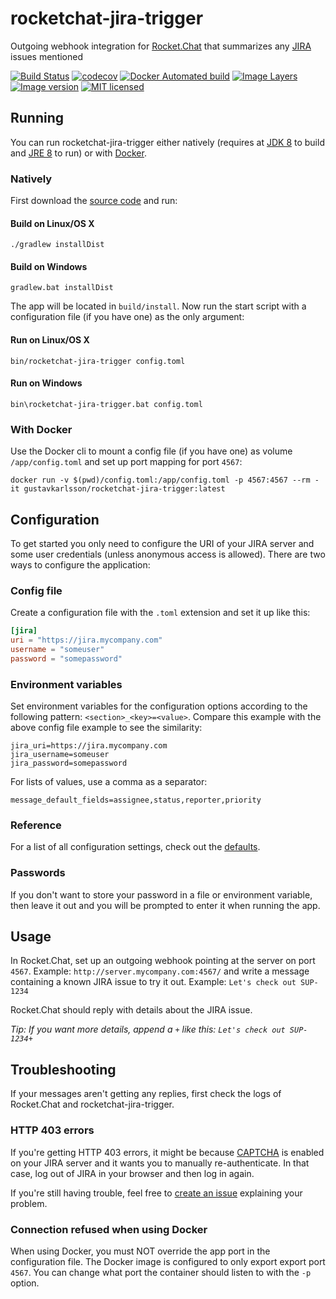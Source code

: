 # rocketchat-jira-trigger

Outgoing webhook integration for [Rocket.Chat](https://rocket.chat) that summarizes any [JIRA](https://www.atlassian.com/software/jira) issues mentioned

[![Build Status](https://travis-ci.org/gustavkarlsson/rocketchat-jira-trigger.svg?branch=master)](https://travis-ci.org/gustavkarlsson/rocketchat-jira-trigger)
[![codecov](https://codecov.io/gh/gustavkarlsson/rocketchat-jira-trigger/branch/master/graph/badge.svg)](https://codecov.io/gh/gustavkarlsson/rocketchat-jira-trigger)
[![Docker Automated build](https://img.shields.io/docker/automated/gustavkarlsson/rocketchat-jira-trigger.svg)](https://hub.docker.com/r/gustavkarlsson/rocketchat-jira-trigger)
[![Image Layers](https://images.microbadger.com/badges/image/gustavkarlsson/rocketchat-jira-trigger.svg)](https://microbadger.com/images/gustavkarlsson/rocketchat-jira-trigger)
[![Image version](https://images.microbadger.com/badges/version/gustavkarlsson/rocketchat-jira-trigger.svg)](https://microbadger.com/images/gustavkarlsson/rocketchat-jira-trigger)
[![MIT licensed](https://img.shields.io/badge/license-MIT-blue.svg)](https://github.com/gustavkarlsson/rocketchat-jira-trigger/blob/master/LICENSE)

## Running

You can run rocketchat-jira-trigger either natively (requires at [JDK 8](http://www.oracle.com/technetwork/java/javase/downloads/index.html) to build and [JRE 8](http://www.oracle.com/technetwork/java/javase/downloads/index.html) to run) or with [Docker](https://www.docker.com).

### Natively

First download the [source code](https://github.com/gustavkarlsson/rocketchat-jira-trigger/releases) and run:

#### Build on Linux/OS X

```shell
./gradlew installDist
```

#### Build on Windows

```shell
gradlew.bat installDist
```

The app will be located in `build/install`. Now run the start script with a configuration file (if you have one) as the only argument:

#### Run on Linux/OS X

```shell
bin/rocketchat-jira-trigger config.toml
```

#### Run on Windows

```shell
bin\rocketchat-jira-trigger.bat config.toml
```

### With Docker

Use the Docker cli to mount a config file (if you have one) as volume `/app/config.toml` and set up port mapping for port `4567`:

```shell
docker run -v $(pwd)/config.toml:/app/config.toml -p 4567:4567 --rm -it gustavkarlsson/rocketchat-jira-trigger:latest
```

## Configuration

To get started you only need to configure the URI of your JIRA server and some user credentials (unless anonymous access is allowed). There are two ways to configure the application:

### Config file

Create a configuration file with the `.toml` extension and set it up like this:

```toml
[jira]
uri = "https://jira.mycompany.com"
username = "someuser"
password = "somepassword"
```

### Environment variables

Set environment variables for the configuration options according to the following pattern: `<section>_<key>=<value>`. Compare this example with the above config file example to see the similarity:

```shell
jira_uri=https://jira.mycompany.com
jira_username=someuser
jira_password=somepassword
```

For lists of values, use a comma as a separator:

```shell
message_default_fields=assignee,status,reporter,priority
```

### Reference

For a list of all configuration settings, check out the [defaults](https://github.com/gustavkarlsson/rocketchat-jira-trigger/blob/master/src/main/resources/defaults.toml).

### Passwords

If you don't want to store your password in a file or environment variable, then leave it out and you will be prompted to enter it when running the app.

## Usage

In Rocket.Chat, set up an outgoing webhook pointing at the server on port `4567`. Example: `http://server.mycompany.com:4567/`
and write a message containing a known JIRA issue to try it out. Example: `Let's check out SUP-1234`

Rocket.Chat should reply with details about the JIRA issue.

*Tip: If you want more details, append a `+` like this: `Let's check out SUP-1234+`*

## Troubleshooting

If your messages aren't getting any replies, first check the logs of Rocket.Chat and rocketchat-jira-trigger.

### HTTP 403 errors

If you're getting HTTP 403 errors, it might be because [CAPTCHA](https://en.wikipedia.org/wiki/CAPTCHA) is enabled on your JIRA server and it wants you to manually re-authenticate. In that case, log out of JIRA in your browser and then log in again.

If you're still having trouble, feel free to [create an issue](https://github.com/gustavkarlsson/rocketchat-jira-trigger/issues/new) explaining your problem.

### Connection refused when using Docker

When using Docker, you must NOT override the app port in the configuration file. The Docker image is configured to
only export export port `4567`. You can change what port the container should listen to with the `-p` option.
